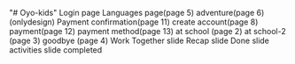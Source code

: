 "# Oyo-kids" 
Login page
Languages page(page 5)
adventure(page 6) (onlydesign)
Payment confirmation(page 11)
create account(page 8)
payment(page 12)
payment method(page 13)
at school (page 2)
at school-2 (page 3)
goodbye (page 4)
Work Together slide
Recap slide
Done slide
activities slide
completed